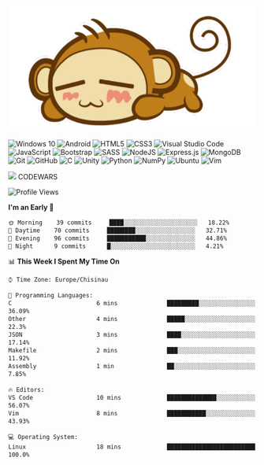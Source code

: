 <!--
```json
{
  "languages": ["javascript", "c", "python"],
  "frontentd": ["html", "css", "bootstrap", "sass"],
  "backend": ["nodejs", "express"],
  "database": ["mongodb"],
  "version control": ["git"],
  "OSes": ["windows", "linux", "android"],
  "editors": ["vs code", "vim"]
}
```
-->
![](./monkey.png)

<p>
<img alt="Windows 10" src="https://img.shields.io/badge/Windows-0078D6?style=for-the-badge&logo=windows&logoColor=white" />
<img alt="Android" src="https://img.shields.io/badge/Android-3DDC84?style=for-the-badge&logo=android&logoColor=white" />
<img alt="HTML5" src="https://img.shields.io/badge/html5%20-%23E34F26.svg?&style=for-the-badge&logo=html5&logoColor=white"/>
<img alt="CSS3" src="https://img.shields.io/badge/css3%20-%231572B6.svg?&style=for-the-badge&logo=css3&logoColor=white"/>
<img alt="Visual Studio Code" src="https://img.shields.io/badge/VS%20Code-282C34.svg?&style=for-the-badge&logo=visual-studio-code&logoColor=007ACC"/>
<img alt="JavaScript" src="https://img.shields.io/badge/javascript%20-%23323330.svg?&style=for-the-badge&logo=javascript&logoColor=%23F7DF1E"/>
<img alt="Bootstrap" src="https://img.shields.io/badge/bootstrap%20-%23563D7C.svg?&style=for-the-badge&logo=bootstrap&logoColor=white"/>
<img alt="SASS" src="https://img.shields.io/badge/SASS%20-hotpink.svg?&style=for-the-badge&logo=SASS&logoColor=white"/>
<img alt="NodeJS" src="https://img.shields.io/badge/node.js%20-%2343853D.svg?&style=for-the-badge&logo=node.js&logoColor=white"/>
<img alt="Express.js" src="https://img.shields.io/badge/express.js%20-%23404d59.svg?&style=for-the-badge"/>
<img alt="MongoDB" src ="https://img.shields.io/badge/MongoDB-%234ea94b.svg?&style=for-the-badge&logo=mongodb&logoColor=white"/>
<img alt="Git" src="https://img.shields.io/badge/git%20-%23F05033.svg?&style=for-the-badge&logo=git&logoColor=white"/>
<img alt="GitHub" src="https://img.shields.io/badge/github%20-%23121011.svg?&style=for-the-badge&logo=github&logoColor=white"/>
<img alt="C" src="https://img.shields.io/badge/c%20-%2300599C.svg?&style=for-the-badge&logo=c&logoColor=white"/>
<img alt="Unity" src="https://img.shields.io/badge/unity%20-%23000000.svg?&style=for-the-badge&logo=unity&logoColor=white"/>
<img alt="Python" src="https://img.shields.io/badge/python%20-%2314354C.svg?&style=for-the-badge&logo=python&logoColor=white"/>
<img alt="NumPy" src="https://img.shields.io/badge/numpy%20-%23013243.svg?&style=for-the-badge&logo=numpy&logoColor=white" />
<img alt="Ubuntu" src="https://img.shields.io/badge/Kubuntu-0079C1?style=for-the-badge&logo=ubuntu&logoColor=white" />  
<img alt="Vim" src ="https://img.shields.io/badge/Vim-%234ea94b.svg?&style=for-the-badge&logo=vim&logoColor=white"/>
</p>

![](https://www.codewars.com/users/Catalinhimself/badges/micro) CODEWARS

<!--START_SECTION:waka-->
![Profile Views](http://img.shields.io/badge/Profile%20Views-3-blue)

**I'm an Early 🐤** 

```text
🌞 Morning    39 commits     ████░░░░░░░░░░░░░░░░░░░░░   18.22% 
🌆 Daytime    70 commits     ████████░░░░░░░░░░░░░░░░░   32.71% 
🌃 Evening    96 commits     ███████████░░░░░░░░░░░░░░   44.86% 
🌙 Night      9 commits      █░░░░░░░░░░░░░░░░░░░░░░░░   4.21%

```


📊 **This Week I Spent My Time On** 

```text
⌚︎ Time Zone: Europe/Chisinau

💬 Programming Languages: 
C                        6 mins              █████████░░░░░░░░░░░░░░░░   36.09% 
Other                    4 mins              █████░░░░░░░░░░░░░░░░░░░░   22.3% 
JSON                     3 mins              ████░░░░░░░░░░░░░░░░░░░░░   17.14% 
Makefile                 2 mins              ███░░░░░░░░░░░░░░░░░░░░░░   11.92% 
Assembly                 1 min               ██░░░░░░░░░░░░░░░░░░░░░░░   7.85%

🔥 Editors: 
VS Code                  10 mins             ██████████████░░░░░░░░░░░   56.07% 
Vim                      8 mins              ███████████░░░░░░░░░░░░░░   43.93%

💻 Operating System: 
Linux                    18 mins             █████████████████████████   100.0%

```


<!--END_SECTION:waka-->



